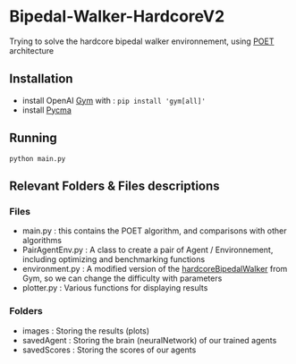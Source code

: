 # Bipedal-Walker-HardcoreV2
Trying to solve the hardcore bipedal walker environnement, using [POET](https://arxiv.org/abs/1901.01753) architecture

## Installation
- install OpenAI [Gym](https://gym.openai.com/) with : `pip install 'gym[all]'`
- install [Pycma](https://github.com/CMA-ES/pycma)

## Running
`python main.py`

## Relevant Folders & Files descriptions
### Files
- main.py : this contains the POET algorithm, and comparisons with other algorithms
- PairAgentEnv.py : A class to create a pair of Agent / Environnement, including optimizing and benchmarking functions
- environment.py : A modified version of the [hardcoreBipedalWalker](https://gym.openai.com/envs/BipedalWalkerHardcore-v2/) from Gym, so we can change the difficulty with parameters
- plotter.py : Various functions for displaying results
### Folders
- images : Storing the results (plots)
- savedAgent : Storing the brain (neuralNetwork) of our trained agents
- savedScores : Storing the scores of our agents
